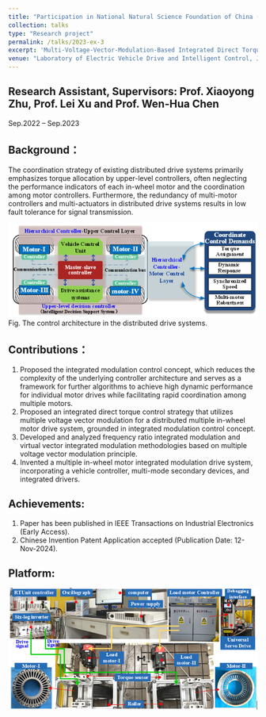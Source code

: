 ```yaml
---
title: "Participation in National Natural Science Foundation of China (Grant No. 5193000544, Principal Investigator: Xiaoyong Zhu)"
collection: talks
type: "Research project"
permalink: /talks/2023-ex-3
excerpt: 'Multi-Voltage-Vector-Modulation-Based Integrated Direct Torque Control of Dual In-wheel PM Motors for Distributed Drive Electric Vehicles.'
venue: "Laboratory of Electric Vehicle Drive and Intelligent Control, Jiangsu University"
---
```


Research Assistant, Supervisors: Prof. Xiaoyong Zhu, Prof. Lei Xu and Prof. Wen-Hua Chen       
---
Sep.2022 – Sep.2023

Background：
---
The coordination strategy of existing distributed drive systems primarily emphasizes torque allocation by upper-level controllers, often neglecting the performance indicators of each in-wheel motor and the coordination among motor controllers. Furthermore, the redundancy of multi-motor controllers and multi-actuators in distributed drive systems results in low fault tolerance for signal transmission.

<img src='/images/FF3.png'>
Fig. The control architecture in the distributed drive systems.

Contributions：
---
1. Proposed the integrated modulation control concept, which reduces the complexity of the underlying controller architecture and serves as a framework for further algorithms to achieve high dynamic performance for individual motor drives while facilitating rapid coordination among multiple motors.
1. Proposed an integrated direct torque control strategy that utilizes multiple voltage vector modulation for a distributed multiple in-wheel motor drive system, grounded in integrated modulation control concept. 
1. Developed and analyzed frequency ratio integrated modulation and virtual vector integrated modulation methodologies based on multiple voltage vector modulation principle.
1. Invented a multiple in-wheel motor integrated modulation drive system, incorporating a vehicle controller, multi-mode secondary devices, and integrated drivers. 

Achievements:
---
1. Paper has been published in IEEE Transactions on Industrial Electronics (Early Access). 
1. Chinese Invention Patent Application accepted (Publication Date: 12-Nov-2024).

Platform:
---
<img src='/images/FF4.png'>

